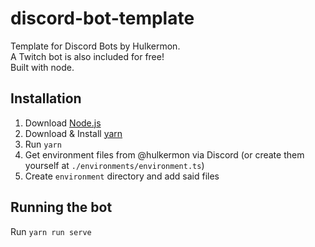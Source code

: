 # discord-bot-template
Template for Discord Bots by Hulkermon.  
A Twitch bot is also included for free!  
Built with node.

## Installation
1. Download [Node.js](https://nodejs.org/en/)
2. Download & Install [yarn](https://classic.yarnpkg.com/en/docs/install/)
2. Run `yarn`
3. Get environment files from @hulkermon via Discord (or create them yourself at `./environments/environment.ts`)
4. Create `environment` directory and add said files

## Running the bot
Run `yarn run serve`

